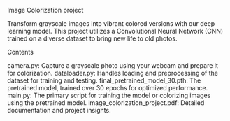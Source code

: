Image Colorization project

Transform grayscale images into vibrant colored versions with our deep learning model. This project utilizes a Convolutional Neural Network (CNN) trained on a diverse dataset to bring new life to old photos.

Contents

camera.py: Capture a grayscale photo using your webcam and prepare it for colorization.
dataloader.py: Handles loading and preprocessing of the dataset for training and testing.
final_pretrained_model_30.pth: The pretrained model, trained over 30 epochs for optimized performance.
main.py: The primary script for training the model or colorizing images using the pretrained model.
image_colorization_project.pdf: Detailed documentation and project insights.
